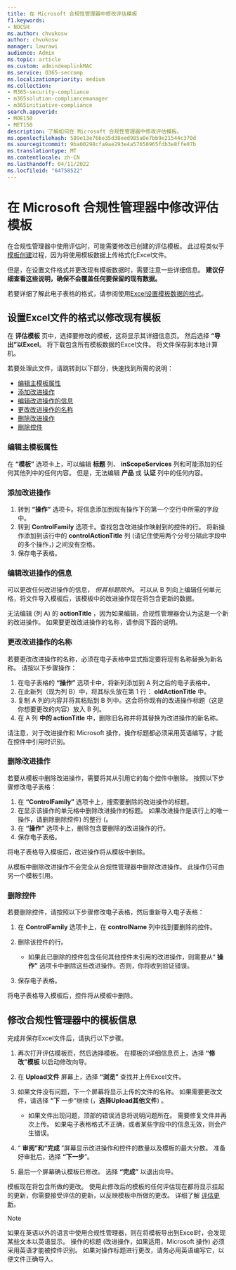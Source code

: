 ```yaml
---
title: 在 Microsoft 合规性管理器中修改评估模板
f1.keywords:
- NOCSH
ms.author: chvukosw
author: chvukosw
manager: laurawi
audience: Admin
ms.topic: article
ms.custom: admindeeplinkMAC
ms.service: O365-seccomp
ms.localizationpriority: medium
ms.collection:
- M365-security-compliance
- m365solution-compliancemanager
- m365initiative-compliance
search.appverid:
- MOE150
- MET150
description: 了解如何在 Microsoft 合规性管理器中修改评估模板。
ms.openlocfilehash: 589e13e766e35d38eed985a0e7bb9e21544c370d
ms.sourcegitcommit: 9ba00298cfa9ae293e4a57650965fdb3e8ffe07b
ms.translationtype: MT
ms.contentlocale: zh-CN
ms.lasthandoff: 04/11/2022
ms.locfileid: "64758522"
---
```

# <a name="modify-assessment-templates-in-microsoft-compliance-manager"></a>在 Microsoft 合规性管理器中修改评估模板

在合规性管理器中使用评估时，可能需要修改已创建的评估模板。 此过程类似于[模板创建](compliance-manager-templates-create.md)过程，因为将使用模板数据上传格式化Excel文件。

但是，在设置文件格式并更改现有模板数据时，需要注意一些详细信息。 **建议仔细查看这些说明，确保不会覆盖任何要保留的现有数据。**

若要详细了解此电子表格的格式，请参阅使用[Excel设置模板数据的格式](compliance-manager-templates-format-excel.md)。

## <a name="format-your-excel-file-to-modify-an-existing-template"></a>设置Excel文件的格式以修改现有模板

在 **评估模板** 页中，选择要修改的模板，这将显示其详细信息页。 然后选择 **“导出”以Excel**。 将下载包含所有模板数据的Excel文件。 将文件保存到本地计算机。

若要处理此文件，请跳转到以下部分，快速找到所需的说明：

- [编辑主模板属性](#edit-the-main-template-attributes)
- [添加改进操作](#add-an-improvement-action)
- [编辑改进操作的信息](#edit-an-improvement-actions-information)
- [更改改进操作的名称](#change-an-improvement-actions-name)
- [删除改进操作](#remove-an-improvement-action)
- [删除控件](#remove-a-control)

### <a name="edit-the-main-template-attributes"></a>编辑主模板属性

在 **“模板”** 选项卡上，可以编辑 **标题** 列、 **inScopeServices** 列和可能添加的任何其他列中的任何内容。 但是，无法编辑 **产品** 或 **认证** 列中的任何内容。

### <a name="add-an-improvement-action"></a>添加改进操作

1. 转到 **“操作”** 选项卡。将信息添加到现有操作下的第一个空行中所需的字段中。
2. 转到 **ControlFamily** 选项卡。查找包含改进操作映射到的控件的行。 将新操作添加到该行中的 **controlActionTitle** 列 (请记住使用两个分号分隔此字段中的多个操作，) 之间没有空格。
3. 保存电子表格。

### <a name="edit-an-improvement-actions-information"></a>编辑改进操作的信息

可以更改任何改进操作的信息， *但其标题除外*。 可以从 B 列向上编辑任何单元格，将文件导入模板后，该模板中的改进操作现在将包含更新的数据。

无法编辑 (列 A) 的 **actionTitle** ，因为如果编辑，合规性管理器会认为这是一个新的改进操作。 如果要更改改进操作的名称，请参阅下面的说明。

### <a name="change-an-improvement-actions-name"></a>更改改进操作的名称

若要更改改进操作的名称，必须在电子表格中显式指定要将现有名称替换为新名称。 请按以下步骤操作：

1. 在电子表格的 **“操作”** 选项卡中，将新列添加到 A 列之后的电子表格中。
2. 在此新列（现为列 B）中，将其标头放在第 1 行： **oldActionTitle** 中。
3. 复制 A 列的内容并将其粘贴到 B 列中。这会将你现有的改进操作标题（这是你想要更改的内容）放入 B 列。
4. 在 A 列 **中的 actionTitle** 中，删除旧名称并将其替换为改进操作的新名称。

请注意，对于改进操作和 Microsoft 操作，操作标题都必须采用英语编写，才能在控件中引用时识别。

### <a name="remove-an-improvement-action"></a>删除改进操作

若要从模板中删除改进操作，需要将其从引用它的每个控件中删除。 按照以下步骤修改电子表格：

1. 在 **“ControlFamily”** 选项卡上，搜索要删除的改进操作的标题。
2. 在显示该操作的单元格中删除改进操作的标题。 如果改进操作是该行上的唯一操作，请删除删除控件) 的整行 (。
3. 在 **“操作”** 选项卡上，删除包含要删除的改进操作的行。
4. 保存电子表格。

将电子表格导入模板后，改进操作将从模板中删除。

从模板中删除改进操作不会完全从合规性管理器中删除改进操作。 此操作仍可由另一个模板引用。

### <a name="remove-a-control"></a>删除控件

若要删除控件，请按照以下步骤修改电子表格，然后重新导入电子表格：

1. 在 **ControlFamily** 选项卡上，在 **controlName** 列中找到要删除的控件。
2. 删除该控件的行。
    - 如果此已删除的控件包含任何其他控件未引用的改进操作，则需要从“ **操作”** 选项卡中删除这些改进操作。否则，你将收到验证错误。

3. 保存电子表格。

将电子表格导入模板后，控件将从模板中删除。

## <a name="modify-template-info-in-compliance-manager"></a>修改合规性管理器中的模板信息

完成并保存Excel文件后，请执行以下步骤。

1. 再次打开评估模板页，然后选择模板。 在模板的详细信息页上，选择 **“修改”模板** 以启动修改向导。
2. 在 **Upload文件** 屏幕上，选择 **“浏览”** 查找并上传Excel文件。
3. 如果文件没有问题，下一个屏幕将显示上传的文件的名称。 如果需要更改文件，请选择 **“下** 一步”继续 (，**选择Upload其他文件**) 。
    - 如果文件出现问题，顶部的错误消息将说明问题所在。 需要修复文件并再次上传。 如果电子表格格式不正确，或者某些字段中的信息无效，则会产生错误。

4. “ **审阅”和“完成** ”屏幕显示改进操作和控件的数量以及模板的最大分数。 准备好审批后，选择 **“下一步**”。
5. 最后一个屏幕确认模板已修改。 选择 **“完成”** 以退出向导。

模板现在将包含所做的更改。 使用此修改后的模板的任何评估现在都将显示挂起的更新，你需要接受评估的更新，以反映模板中所做的更改。 详细了解 [评估更新](compliance-manager-assessments.md#accept-updates-to-assessments)。

> [!NOTE]
> 如果在英语以外的语言中使用合规性管理器，则在将模板导出到Excel时，会发现某些文本以英语显示。 操作的标题 (改进操作，如果适用，Microsoft 操作) 必须采用英语才能被控件识别。 如果对操作标题进行更改，请务必用英语编写它，以便文件正确导入。
